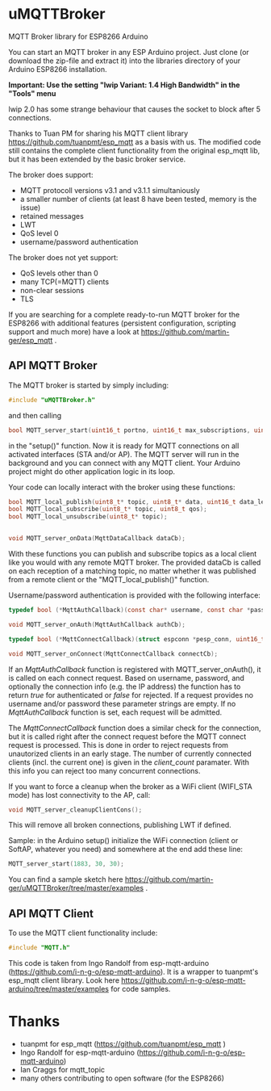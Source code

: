 # uMQTTBroker
MQTT Broker library for ESP8266 Arduino

You can start an MQTT broker in any ESP Arduino project. Just clone (or download the zip-file and extract it) into the libraries directory of your Arduino ESP8266 installation.

**Important: Use the setting "lwip Variant: 1.4 High Bandwidth" in the "Tools" menu**

lwip 2.0 has some strange behaviour that causes the socket to block after 5 connections.

Thanks to Tuan PM for sharing his MQTT client library https://github.com/tuanpmt/esp_mqtt as a basis with us. The modified code still contains the complete client functionality from the original esp_mqtt lib, but it has been extended by the basic broker service.

The broker does support:
- MQTT protocoll versions v3.1 and v3.1.1 simultaniously
- a smaller number of clients (at least 8 have been tested, memory is the issue)
- retained messages
- LWT
- QoS level 0
- username/password authentication
 
The broker does not yet support:
- QoS levels other than 0
- many TCP(=MQTT) clients
- non-clear sessions
- TLS

If you are searching for a complete ready-to-run MQTT broker for the ESP8266 with additional features (persistent configuration, scripting support and much more) have a look at https://github.com/martin-ger/esp_mqtt .

## API MQTT Broker

The MQTT broker is started by simply including:

```c
#include "uMQTTBroker.h"
```
and then calling
```c
bool MQTT_server_start(uint16_t portno, uint16_t max_subscriptions, uint16_t max_retained_topics);
```
in the "setup()" function. Now it is ready for MQTT connections on all activated interfaces (STA and/or AP). The MQTT server will run in the background and you can connect with any MQTT client. Your Arduino project might do other application logic in its loop.

Your code can locally interact with the broker using these functions:

```c
bool MQTT_local_publish(uint8_t* topic, uint8_t* data, uint16_t data_length, uint8_t qos, uint8_t retain);
bool MQTT_local_subscribe(uint8_t* topic, uint8_t qos);
bool MQTT_local_unsubscribe(uint8_t* topic);


void MQTT_server_onData(MqttDataCallback dataCb);
```

With these functions you can publish and subscribe topics as a local client like you would with any remote MQTT broker. The provided dataCb is called on each reception of a matching topic, no matter whether it was published from a remote client or the "MQTT_local_publish()" function.

Username/password authentication is provided with the following interface:

```c
typedef bool (*MqttAuthCallback)(const char* username, const char *password, struct espconn *pesp_conn);

void MQTT_server_onAuth(MqttAuthCallback authCb);

typedef bool (*MqttConnectCallback)(struct espconn *pesp_conn, uint16_t client_count);

void MQTT_server_onConnect(MqttConnectCallback connectCb);
```

If an *MqttAuthCallback* function is registered with MQTT_server_onAuth(), it is called on each connect request. Based on username, password, and optionally the connection info (e.g. the IP address) the function has to return *true* for authenticated or *false* for rejected. If a request provides no username and/or password these parameter strings are empty. If no *MqttAuthCallback* function is set, each request will be admitted.

The *MqttConnectCallback* function does a similar check for the connection, but it is called right after the connect request before the MQTT connect request is processed. This is done in order to reject requests from unautorized clients in an early stage. The number of currently connected clients (incl. the current one) is given in the *client_count* paramater. With this info you can reject too many concurrent connections.

If you want to force a cleanup when the broker as a WiFi client (WIFI_STA mode) has lost connectivity to the AP, call:
```c
void MQTT_server_cleanupClientCons();
```
This will remove all broken connections, publishing LWT if defined.

Sample: in the Arduino setup() initialize the WiFi connection (client or SoftAP, whatever you need) and somewhere at the end add these line:
```c
MQTT_server_start(1883, 30, 30);
```

You can find a sample sketch here https://github.com/martin-ger/uMQTTBroker/tree/master/examples .

## API MQTT Client

To use the MQTT client functionality include:

```c
#include "MQTT.h"
```

This code is taken from Ingo Randolf from esp-mqtt-arduino (https://github.com/i-n-g-o/esp-mqtt-arduino). It is a wrapper to tuanpmt's esp_mqtt client library. Look here https://github.com/i-n-g-o/esp-mqtt-arduino/tree/master/examples for code samples.

# Thanks
- tuanpmt for esp_mqtt (https://github.com/tuanpmt/esp_mqtt )
- Ingo Randolf for esp-mqtt-arduino (https://github.com/i-n-g-o/esp-mqtt-arduino)
- Ian Craggs for mqtt_topic
- many others contributing to open software (for the ESP8266)
